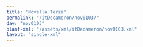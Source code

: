 ```yaml
---
title: "Novella Terza"
permalink: "/itDecameron/nov0103/"
day: "nov0103"
plant-xml: "/assets/xml/itDecameron/nov0103.xml"
layout: "single-xml"
---
```

